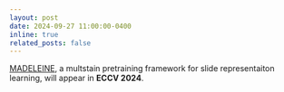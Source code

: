 ```yaml
---
layout: post
date: 2024-09-27 11:00:00-0400
inline: true
related_posts: false
---
```


[MADELEINE](https://www.arxiv.org/abs/2408.02859), a multstain pretraining framework for slide representaiton learning, will appear in **ECCV 2024**.